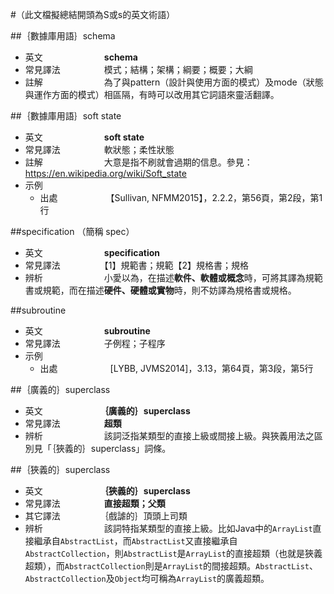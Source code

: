 #（此文檔擬總結開頭為S或s的英文術語）

##｛數據庫用語｝schema

* 英文　　　　　　　**schema**
* 常見譯法　　　　　模式；結構；架構；綱要；概要；大綱
* 註解　　　　　　　為了與pattern（設計與使用方面的模式）及mode（狀態與運作方面的模式）相區隔，有時可以改用其它詞語來靈活翻譯。

##｛數據庫用語｝soft state

* 英文　　　　　　　**soft state**
* 常見譯法　　　　　軟狀態；柔性狀態
* 註解　　　　　　　大意是指不刷就會過期的信息。參見：https://en.wikipedia.org/wiki/Soft_state
* 示例
  * 出處　　　　　　【Sullivan, NFMM2015】，2.2.2，第56頁，第2段，第1行

##specification （簡稱 spec）

* 英文　　　　　　　**specification**
* 常見譯法　　　　　【1】規範書；規範【2】規格書；規格
* 辨析　　　　　　　小愛以為，在描述**軟件、軟體或概念**時，可將其譯為規範書或規範，而在描述**硬件、硬體或實物**時，則不妨譯為規格書或規格。

##subroutine

* 英文　　　　　　　**subroutine**
* 常見譯法　　　　　子例程；子程序
* 示例
  * 出處　　　　　　[LYBB, JVMS2014]，3.13，第64頁，第3段，第5行

##｛廣義的｝superclass

* 英文　　　　　　　**｛廣義的｝superclass**
* 常見譯法　　　　　**超類**
* 辨析　　　　　　　該詞泛指某類型的直接上級或間接上級。與狹義用法之區別見「｛狹義的｝superclass」詞條。

##｛狹義的｝superclass

* 英文　　　　　　　**｛狹義的｝superclass**
* 常見譯法　　　　　**直接超類；父類**
* 其它譯法　　　　　｛戲謔的｝頂頭上司類
* 辨析　　　　　　　該詞特指某類型的直接上級。比如Java中的`ArrayList`直接繼承自`AbstractList`，而`AbstractList`又直接繼承自`AbstractCollection`，則`AbstractList`是`ArrayList`的直接超類（也就是狹義超類），而`AbstractCollection`則是`ArrayList`的間接超類。`AbstractList`、`AbstractCollection`及`Object`均可稱為`ArrayList`的廣義超類。
